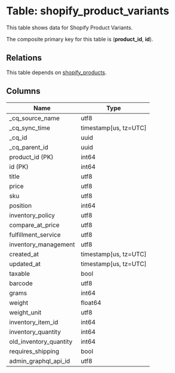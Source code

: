 # Table: shopify_product_variants

This table shows data for Shopify Product Variants.

The composite primary key for this table is (**product_id**, **id**).

## Relations

This table depends on [shopify_products](shopify_products).

## Columns

| Name          | Type          |
| ------------- | ------------- |
|_cq_source_name|utf8|
|_cq_sync_time|timestamp[us, tz=UTC]|
|_cq_id|uuid|
|_cq_parent_id|uuid|
|product_id (PK)|int64|
|id (PK)|int64|
|title|utf8|
|price|utf8|
|sku|utf8|
|position|int64|
|inventory_policy|utf8|
|compare_at_price|utf8|
|fulfillment_service|utf8|
|inventory_management|utf8|
|created_at|timestamp[us, tz=UTC]|
|updated_at|timestamp[us, tz=UTC]|
|taxable|bool|
|barcode|utf8|
|grams|int64|
|weight|float64|
|weight_unit|utf8|
|inventory_item_id|int64|
|inventory_quantity|int64|
|old_inventory_quantity|int64|
|requires_shipping|bool|
|admin_graphql_api_id|utf8|